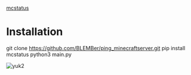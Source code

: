 [mcstatus ](https://pypi.org/project/mcstatus/)

# Installation
git clone https://github.com/BLEMBer/ping_minecraftserver.git
pip install mcstatus
python3 main.py

![yuk2](https://github.com/user-attachments/assets/8c46ef4f-1f16-40e1-8021-f5c0ce013434)
